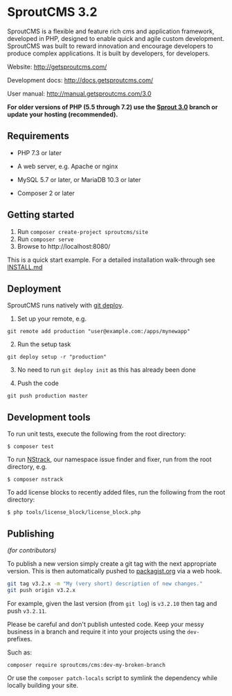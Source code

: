 SproutCMS 3.2
=============

SproutCMS is a flexible and feature rich cms and application framework, developed in PHP,
designed to enable quick and agile custom development. SproutCMS was built to reward
innovation and encourage developers to produce complex applications.
It is built by developers, for developers.

Website:
http://getsproutcms.com/

Development docs:
http://docs.getsproutcms.com/

User manual:
http://manual.getsproutcms.com/3.0


**For older versions of PHP (5.5 through 7.2) use the [Sprout 3.0](tree/v3.0) branch or update your hosting (recommended).**

Requirements
------------

* PHP 7.3 or later

* A web server, e.g. Apache or nginx

* MySQL 5.7 or later, or MariaDB 10.3 or later

* Composer 2 or later


Getting started
---------------

1. Run `composer create-project sproutcms/site`
2. Run `composer serve`
3. Browse to http://localhost:8080/

This is a quick start example. For a detailed installation walk-through see [INSTALL.md](INSTALL.md)


Deployment
----------

SproutCMS runs natively with [git deploy](https://github.com/mislav/git-deploy).

1. Set up your remote, e.g.
```
git remote add production "user@example.com:/apps/mynewapp"
```

2. Run the setup task
```
git deploy setup -r "production"
```

3. No need to run `git deploy init` as this has already been done

4. Push the code
```
git push production master
```


Development tools
-----------------

To run unit tests, execute the following from the root directory:
```
$ composer test
```

To run [NStrack](https://github.com/Karmabunny/nstrack), our namespace issue finder and fixer, run from the
root directory, e.g.
```
$ composer nstrack
```

To add license blocks to recently added files, run the following from the root directory:
```
$ php tools/license_block/license_block.php
```


Publishing
----------

_(for contributors)_

To publish a new version simply create a git tag with the next appropriate version. This is then automatically pushed to [packagist.org](https://packagist.org/packages/sproutcms/cms) via a web hook.

```sh
git tag v3.2.x -m "My (very short) description of new changes."
git push origin v3.2.x
```

For example, given the last version (from `git log`) is `v3.2.10` then tag and push `v3.2.11`.

Please be careful and don't publish untested code. Keep your messy business in a branch and require it into your projects using the `dev-` prefixes.

Such as:

```
composer require sproutcms/cms:dev-my-broken-branch
```

Or use the `composer patch-locals` script to symlink the dependency while locally building your site.
